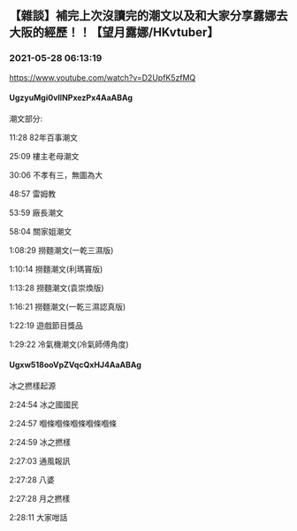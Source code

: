 ## 【雜談】補完上次沒讀完的潮文以及和大家分享露娜去大阪的經歷！！【望月露娜/HKvtuber】
### 2021-05-28 06:13:19
https://www.youtube.com/watch?v=D2UpfK5zfMQ
#### UgzyuMgi0vllNPxezPx4AaABAg
潮文部分:

11:28   82年百事潮文

25:09   樓主老母潮文

30:06   不孝有三，無圖為大

48:57   雷姆教

53:59   廠長潮文

58:04   關家姐潮文

1:08:29 撈麵潮文(一乾三濕版)

1:10:14 撈麵潮文(利瑪竇版)

1:13:28 撈麵潮文(袁崇煥版)

1:16:21 撈麵潮文(一乾三濕認真版)

1:22:19 遊戲節目獎品

1:29:22 冷氣機潮文(冷氣師傅角度)

#### Ugxw518ooVpZVqcQxHJ4AaABAg
冰之撚樣起源

2:24:54 冰之國國民

2:24:57 嗰條嗰條嗰條嗰條嗰條

2:24:59 冰之撚樣

2:27:03 通風報訊

2:27:28 八婆

2:27:28 月之撚樣

2:28:11 大家咁話

